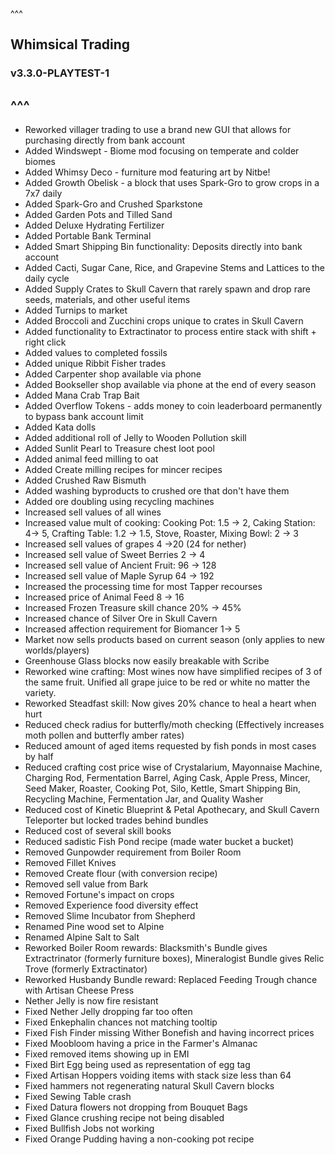 ^^^
## Whimsical Trading
### v3.3.0-PLAYTEST-1
^^^
--- 
- Reworked villager trading to use a brand new GUI that allows for purchasing directly from bank account
- Added Windswept - Biome mod focusing on temperate and colder biomes
- Added Whimsy Deco - furniture mod featuring art by Nitbe!
- Added Growth Obelisk - a block that uses Spark-Gro to grow crops in a 7x7 daily
- Added Spark-Gro and Crushed Sparkstone
- Added Garden Pots and Tilled Sand 
- Added Deluxe Hydrating Fertilizer
- Added Portable Bank Terminal
- Added Smart Shipping Bin functionality: Deposits directly into bank account
- Added Cacti, Sugar Cane, Rice, and Grapevine Stems and Lattices to the daily cycle
- Added Supply Crates to Skull Cavern that rarely spawn and drop rare seeds, materials, and other useful items
- Added Turnips to market
- Added Broccoli and Zucchini crops unique to crates in Skull Cavern
- Added functionality to Extractinator to process entire stack with shift + right click
- Added values to completed fossils
- Added unique Ribbit Fisher trades
- Added Carpenter shop available via phone
- Added Bookseller shop available via phone at the end of every season
- Added Mana Crab Trap Bait
- Added Overflow Tokens - adds money to coin leaderboard permanently to bypass bank account limit
- Added Kata dolls
- Added additional roll of Jelly to Wooden Pollution skill
- Added Sunlit Pearl to Treasure chest loot pool
- Added animal feed milling to oat
- Added Create milling recipes for mincer recipes
- Added Crushed Raw Bismuth
- Added washing byproducts to crushed ore that don't have them
- Added ore doubling using recycling machines
- Increased sell values of all wines
- Increased value mult of cooking: Cooking Pot: 1.5 -> 2, Caking Station: 4-> 5, Crafting Table: 1.2 -> 1.5, Stove, Roaster, Mixing Bowl: 2 -> 3
- Increased sell values of grapes 4 ->20 (24 for nether)
- Increased sell value of Sweet Berries 2 -> 4
- Increased sell value of Ancient Fruit: 96 -> 128
- Increased sell value of Maple Syrup 64 -> 192
- Increased the processing time for most Tapper recourses 
- Increased price of Animal Feed 8 -> 16
- Increased Frozen Treasure skill chance 20% -> 45%
- Increased chance of Silver Ore in Skull Cavern
- Increased affection requirement for Biomancer 1-> 5
- Market now sells products based on current season (only applies to new worlds/players)
- Greenhouse Glass blocks now easily breakable with Scribe
- Reworked wine crafting: Most wines now have simplified recipes of 3 of the same fruit. Unified all grape juice to be red or white no matter the variety.
- Reworked Steadfast skill: Now gives 20% chance to heal a heart when hurt
- Reduced check radius for butterfly/moth checking (Effectively increases moth pollen and butterfly amber rates)
- Reduced amount of aged items requested by fish ponds in most cases by half
- Reduced crafting cost price wise of Crystalarium, Mayonnaise Machine, Charging Rod, Fermentation Barrel, Aging Cask, Apple Press, Mincer, Seed Maker, Roaster, Cooking Pot, Silo, Kettle, Smart Shipping Bin, Recycling Machine, Fermentation Jar, and Quality Washer
- Reduced cost of Kinetic Blueprint & Petal Apothecary, and Skull Cavern Teleporter but locked trades behind bundles
- Reduced cost of several skill books
- Reduced sadistic Fish Pond recipe (made water bucket a bucket)
- Removed Gunpowder requirement from Boiler Room
- Removed Fillet Knives
- Removed Create flour (with conversion recipe)
- Removed sell value from Bark
- Removed Fortune's impact on crops
- Removed Experience food diversity effect
- Removed Slime Incubator from Shepherd
- Renamed Pine wood set to Alpine
- Renamed Alpine Salt to Salt
- Reworked Boiler Room rewards: Blacksmith's Bundle gives Extractrinator (formerly furniture boxes), Mineralogist Bundle gives Relic Trove (formerly Extractinator)
- Reworked Husbandy Bundle reward: Replaced Feeding Trough chance with Artisan Cheese Press
- Nether Jelly is now fire resistant
- Fixed Nether Jelly dropping far too often 
- Fixed Enkephalin chances not matching tooltip
- Fixed Fish Finder missing Wither Bonefish and having incorrect prices
- Fixed Moobloom having a price in the Farmer's Almanac
- Fixed removed items showing up in EMI
- Fixed Birt Egg being used as representation of egg tag
- Fixed Artisan Hoppers voiding items with stack size less than 64
- Fixed hammers not regenerating natural Skull Cavern blocks
- Fixed Sewing Table crash
- Fixed Datura flowers not dropping from Bouquet Bags
- Fixed Glance crushing recipe not being disabled
- Fixed Bullfish Jobs not working
- Fixed Orange Pudding having a non-cooking pot recipe